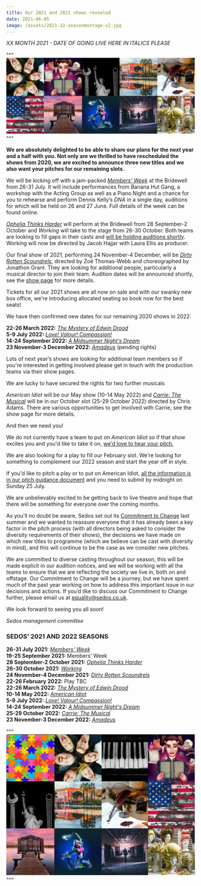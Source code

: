 ```yaml
---
title: Our 2021 and 2022 shows revealed
date: 2021-06-05
image: /assets/2021-22-seasonmontage-v2.jpg
---
```

*XX MONTH 2021 - DATE OF GOING LIVE HERE IN ITALICS PLEASE*

^^^ ![](/assets/2021-22-seasonmontage.jpg)
^^^ 

**We are absolutely delighted to be able to share our plans for the next year and a half with you. Not only are we thrilled to have rescheduled the shows from 2020, we are excited to announce three new titles and we also want your pitches for our remaining slots.** 

We will be kicking off with a jam-packed *[Members’ Week](https://sedos.co.uk/shows/2021-welcome-back-members-week)* at the Bridewell from 26-31 July. It will include performances from Banana Hut Gang, a workshop with the Acting Group as well as a Piano Night and a chance for you to rehearse and perform Dennis Kelly’s *DNA* in a single day, auditions for which will be held on 26 and 27 June. Full details of the week can be found online. 

*[Ophelia Thinks Harder](https://sedos.co.uk/shows/2021-ophelia-thinks-harder)* will perform at the Bridewell from 28 September-2 October and *Working* will take to the stage from 26-30 October. Both teams are looking to fill gaps in their casts and [will be holding auditions shortly](https://sedos.co.uk/get-involved). Working will now be directed by Jacob Hajjar with Laura Ellis as producer.

Our final show of 2021, performing 24 November-4 December, will be *[Dirty Rotten Scoundrels](https://sedos.co.uk/shows/2021-dirty-rotten-scoundrels)*, directed by Zoë Thomas-Webb and choreographed by Jonathon Grant. They are looking for additional people, particularly a musical director to join their team. Audition dates will be announced shortly, see the [show page](https://sedos.co.uk/shows/2021-dirty-rotten-scoundrels) for more details. 

Tickets for all our 2021 shows are all now on sale and with our swanky new box office, we're introducing allocated seating so book now for the best seats!

We have then confirmed new dates for our remaining 2020 shows in 2022: 

**22-26 March 2022:** *[The Mystery of Edwin Drood](https://sedos.co.uk/shows/2022-the-mystery-of-edwin-drood)*\
**5-9 July 2022:** *[Love! Valour! Compassion!](https://sedos.co.uk/shows/2022-love-valour-compassion)*\
**14-24 September 2022:** *[A Midsummer Night's Dream](https://sedos.co.uk/shows/2022-a-midsummer-nights-dream)* \
**23 November-3 December 2022:** *[Amadeus](https://sedos.co.uk/shows/2022-amadeus)* (pending rights)

Lots of next year’s shows are looking for additional team members so if you're interested in getting involved please get in touch with the production teams via their show pages. 

We are lucky to have secured the rights for two further musicals

*American Idiot* will be our May show (10-14 May 2022) and *[Carrie: The Musical](https://sedos.co.uk/shows/2022-carrie-the-musical)* will be in our October slot (25-29 October 2022) directed by Chris Adams. There are various opportunities to get involved with Carrie, see the show page for more details. 

And then we need you!

We do not currently have a team to put on *American Idiot* so if that show excites you and you'd like to take it on, [we'd love to hear your pitch.](https://docs.google.com/document/d/1bbhThOKhturIFEobrTp9vBK1r2TMBs0MuZErDPAcObo/edit) 

We are also looking for a play to fill our February slot. We're looking for something to complement our 2022 season and start the year off in style.

If you'd like to pitch a play or to put on American Idiot, [all the information is in our pitch guidance document](https://docs.google.com/document/d/1bbhThOKhturIFEobrTp9vBK1r2TMBs0MuZErDPAcObo/edit) and you need to submit by midnight on Sunday 25 July. 

We are unbelievably excited to be getting back to live theatre and hope that there will be something for everyone over the coming months.

As you'll no doubt be aware, Sedos set out its [Commitment to Change](https://sedos.co.uk/news/2020-06-17-black-lives-matter---taking-action) last summer and we wanted to reassure everyone that it has already been a key factor in the pitch process (with all directors being asked to consider the diversity requirements of their shows), the decisions we have made on which new titles to programme (which we believe can be cast with diversity in mind), and this will continue to be the case as we consider new pitches.

We are committed to diverse casting throughout our season, this will be made explicit in our audition notices, and we will be working with all the teams to ensure that we are reflecting the society we live in, both on and offstage. Our Commitment to Change will be a journey, but we have spent much of the past year working on how to address this important issue in our decisions and actions. If you’d like to discuss our Commitment to Change further, please email us at [equality@sedos.co.uk](mailto:equality@sedos.co.uk). 

We look forward to seeing you all soon!

*Sedos management committee*

### **SEDOS’ 2021 AND 2022 SEASONS**

**26-31 July 2021:** *[Members’ Week](https://sedos.co.uk/shows/2021-welcome-back-members-week)*\
**19-25 September 2021:** Members’ Week\
**28 September-2 October 2021:** *[Ophelia Thinks Harder](https://sedos.co.uk/shows/2021-ophelia-thinks-harder)*\
**26-30 October 2021:** *[Working](https://sedos.co.uk/shows/2021-working)*\
**24 November-4 December 2021:** *[Dirty Rotten Scoundrels](https://sedos.co.uk/shows/2021-dirty-rotten-scoundrels)*\
**22-26 February 2022:** Play TBC\
**22-26 March 2022:** *[The Mystery of Edwin Drood](https://sedos.co.uk/shows/2022-the-mystery-of-edwin-drood)*\
**10-14 May 2022:** *[American Idiot](https://sedos.co.uk/shows/e2022-american-idiot)*\
**5-9 July 2022:** *[Love! Valour! Compassion!](https://sedos.co.uk/shows/2022-love-valour-compassion)*\
**14-24 September 2022:** *[A Midsummer Night's Dream](https://sedos.co.uk/shows/2022-a-midsummer-nights-dream)* \
**25-29 October 2022:** *[Carrie: The Musical](https://sedos.co.uk/shows/2022-carrie-the-musical)*\
**23 November-3 December 2022:** *[Amadeus](https://sedos.co.uk/shows/2022-amadeus)*

^^^ ![](/assets/2021-22-seasonmontage-v2.jpg)
^^^
